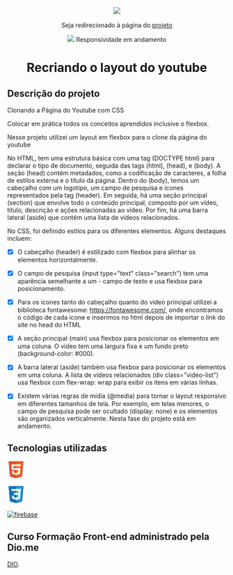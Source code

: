 <p align="center">
    <img width="700" src="https://github.com/SuellenDiass/html-wikipedia-layout-moderno/assets/102911341/1ac127b3-34ec-4645-b104-1aad7b68f14e">
</p>

<p align="center">Seja redirecionado à página do 
<a href="https://css-layout-youtube-flexbox.suellensouza.repl.co/" target="_blank">projeto</a></p>

<p align="center">
    <img src="http://img.shields.io/static/v1?label=STATUS&message=EM%20DESENVOLVIMENTO&color=GREEN&style=for-the-badge"/> Responsividade em andamento
</p>


<p> <h1 align="center">Recriando o layout do youtube</h1></p>

## Descrição do projeto 

<p align="justify">
 


Clonando a Página do Youtube com CSS

Colocar em prática todos os conceitos aprendidos  inclusive o flexbox.

Nesse projeto utilizei um layout em flexbox para o clone da página do youtube

No HTML,  tem uma estrutura básica com uma tag (DOCTYPE html) para declarar o tipo de documento, seguida das tags (html), (head), e (body). A seção (head) contém metadados, como a codificação de caracteres, a folha de estilos externa e o título da página. Dentro do (body), temos um cabeçalho com um logotipo, um campo de pesquisa e ícones representados pela tag (header). Em seguida, há uma seção principal (section) que envolve todo o conteúdo principal, composto por um vídeo, título, descrição e ações relacionadas ao vídeo. Por fim, há uma barra lateral (aside) que contém uma lista de vídeos relacionados.

No CSS, foi definido estilos para os diferentes elementos. Alguns destaques incluem:

- [x] O cabeçalho (header) é estilizado com flexbox para alinhar os elementos horizontalmente.
- [x] O campo de pesquisa (input type="text" class="search") tem uma aparência semelhante a um - campo de texto e usa flexbox para posicionamento.
- [x] Para os icones tanto do cabeçalho quanto do video principal utilizei a biblioteca fontawesome: https://fontawesome.com/, onde encontramos o código de cada icone e inserimos no html depois de importar o link do site no head do HTML
- [x] A seção principal (main) usa flexbox para posicionar os elementos em uma coluna. O vídeo tem uma largura fixa e um fundo preto (background-color: #000).
- [x] A barra lateral (aside) também usa flexbox para posicionar os elementos em uma coluna. A lista de vídeos relacionados (div class="video-list") usa flexbox com flex-wrap: wrap para exibir os itens em várias linhas.
- [x] Existem várias regras de mídia (@media) para tornar o layout responsivo em diferentes tamanhos de tela. Por exemplo, em telas menores, o campo de pesquisa pode ser ocultado (display: none) e os elementos são organizados verticalmente. Nesta fase do projeto está em andamento.


###

## Tecnologias utilizadas

<a href="#" target="_blank"> <img src="https://raw.githubusercontent.com/devicons/devicon/master/icons/html5/html5-original.svg" alt="html" width="40" height="40"/> </a> 

<a href="#" target="_blank"> <img src="https://raw.githubusercontent.com/devicons/devicon/master/icons/css3/css3-original.svg" alt="css" width="40" height="40"/> </a> 

<a href="#" target="_blank"> <img src="https://camo.githubusercontent.com/ee5225ba7c4338f1a1c10121ec32c396e1a4a2f5b0b58b6afd6d5c56ff5d6196/68747470733a2f2f63646e2e6a7364656c6976722e6e65742f67682f64657669636f6e732f64657669636f6e2f69636f6e732f7673636f64652f7673636f64652d6f726967696e616c2d776f72646d61726b2e737667" alt="firebase" width="40" height="40"/> </a>

###


## Curso Formação Front-end administrado pela Dio.me

 [DIO](https://www.dio.me/).
